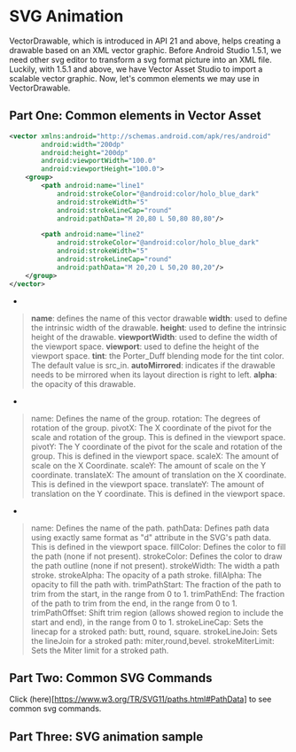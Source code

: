 SVG Animation
=========
VectorDrawable, which is introduced in API 21 and above, helps creating a drawable based on an XML vector graphic.
Before Android Studio 1.5.1, we need other svg editor to transform a svg format picture into an XML file. Luckily,
with 1.5.1 and above, we have Vector Asset Studio to import a scalable vector graphic. Now, let's common elements we
may use in VectorDrawable.

Part One: Common elements in Vector Asset
--------
```xml
<vector xmlns:android="http://schemas.android.com/apk/res/android"
        android:width="200dp"
        android:height="200dp"
        android:viewportWidth="100.0"
        android:viewportHeight="100.0">
    <group>
        <path android:name="line1"
            android:strokeColor="@android:color/holo_blue_dark"
            android:strokeWidth="5"
            android:strokeLineCap="round"
            android:pathData="M 20,80 L 50,80 80,80"/>

        <path android:name="line2"
            android:strokeColor="@android:color/holo_blue_dark"
            android:strokeWidth="5"
            android:strokeLineCap="round"
            android:pathData="M 20,20 L 50,20 80,20"/>
    </group>
</vector>
```

+ <vector>
> __name__: defines the name of this vector drawable
> __width__: used to define the intrinsic width of the drawable.
> __height__: used to define the intrinsic height of the drawable.
> __viewportWidth__: used to define the width of the viewport space.
> __viewport__: used to define the height of the viewport space.
> __tint__: the Porter_Duff blending mode for the tint color. The default value is src_in.
> __autoMirrored__: indicates if the drawable needs to be mirrored when its layout direction is right to left.
> __alpha__: the opacity of this drawable.

+ <group>
> name: Defines the name of the group.
> rotation: The degrees of rotation of the group.
> pivotX: The X coordinate of the pivot for the scale and rotation of the group. This is defined in the viewport space.
> pivotY: The Y coordinate of the pivot for the scale and rotation of the group. This is defined in the viewport space.
> scaleX: The amount of scale on the X Coordinate.
> scaleY: The amount of scale on the Y coordinate.
> translateX: The amount of translation on the X coordinate. This is defined in the viewport space.
> translateY: The amount of translation on the Y coordinate. This is defined in the viewport space.

+ <path>
> name: Defines the name of the path.
> pathData: Defines path data using exactly same format as "d" attribute in the SVG's path data. This is defined in the viewport space.
> fillColor: Defines the color to fill the path (none if not present).
> strokeColor: Defines the color to draw the path outline (none if not present).
> strokeWidth: The width a path stroke.
> strokeAlpha: The opacity of a path stroke.
> fillAlpha: The opacity to fill the path with.
> trimPathStart: The fraction of the path to trim from the start, in the range from 0 to 1.
> trimPathEnd: The fraction of the path to trim from the end, in the range from 0 to 1.
> trimPathOffset: Shift trim region (allows showed region to include the start and end), in the range from 0 to 1.
> strokeLineCap: Sets the linecap for a stroked path: butt, round, square.
> strokeLineJoin: Sets the lineJoin for a stroked path: miter,round,bevel.
> strokeMiterLimit: Sets the Miter limit for a stroked path.

Part Two: Common SVG Commands
--------
Click (here)[https://www.w3.org/TR/SVG11/paths.html#PathData] to see common svg commands.

Part Three: SVG animation sample
--------

